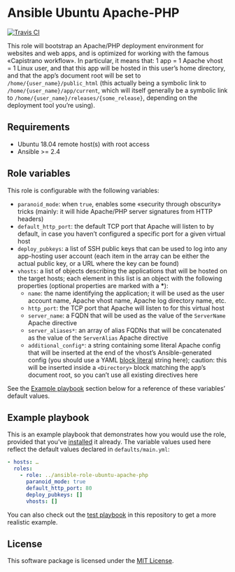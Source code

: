 # Ansible Ubuntu Apache-PHP

[![Travis CI](https://img.shields.io/travis/fabschurt/ansible-role-ubuntu-apache-php/master.svg)](https://travis-ci.org/fabschurt/ansible-role-ubuntu-apache-php)

This role will bootstrap an Apache/PHP deployment environment for websites and
web apps, and is optimized for working with the famous «Capistrano workflow». In
particular, it means that: 1 app = 1 Apache vhost = 1 Linux user, and that this
app will be hosted in this user’s home directory, and that the app’s document
root will be set to `/home/{user_name}/public_html` (this actually being a
symbolic link to `/home/{user_name}/app/current`, which will itself generally be
a symbolic link to `/home/{user_name}/releases/{some_release}`, depending on the
deployment tool you’re using).

## Requirements

* Ubuntu 18.04 remote host(s) with root access
* Ansible >= 2.4

## Role variables

This role is configurable with the following variables:

* `paranoid_mode`: when `true`, enables some «security through obscurity» tricks
  (mainly: it will hide Apache/PHP server signatures from HTTP headers)
* `default_http_port`: the default TCP port that Apache will listen to by default,
  in case you haven’t configured a specific port for a given virtual host
* `deploy_pubkeys`: a list of SSH public keys that can be used to log into any
  app-hosting user account (each item in the array can be either the actual public
  key, or a URL where the key can be found)
* `vhosts`: a list of objects describing the applications that will be hosted
  on the target hosts; each element in this list is an object with the following
  properties (optional properties are marked with a __*__):
    - `name`: the name identifying the application; it will be used as the
      user account name, Apache vhost name, Apache log directory name, etc.
    - `http_port`: the TCP port that Apache will listen to for this virtual host
    - `server_name`: a FQDN that will be used as the value of the `ServerName`
      Apache directive
    - `server_aliases*`: an array of alias FQDNs that will be concatenated as the
      value of the `ServerAlias` Apache directive
    - `additional_config*`: a string containing some literal Apache config that
      will be inserted at the end of the vhost’s Ansible-generated config (you
      should use a YAML [block literal](https://en.wikipedia.org/wiki/YAML#Indented_delimiting)
      string here); caution: this will be inserted inside a `<Directory>` block
      matching the app’s document root, so you can’t use all existing directives
      here

See the [Example playbook](#example-playbook) section below for a reference of
these variables’ default values.

## Example playbook

This is an example playbook that demonstrates how you would use the role,
provided that you’ve [installed](https://galaxy.ansible.com/docs/using/installing.html)
it already. The variable values used here reflect the default values declared in
`defaults/main.yml`:

```yaml
- hosts: …
  roles:
    - role: ../ansible-role-ubuntu-apache-php
      paranoid_mode: true
      default_http_port: 80
      deploy_pubkeys: []
      vhosts: []
```

You can also check out the [test playbook](tests/playbook.yml) in this repository
to get a more realistic example.

## License

This software package is licensed under the [MIT License](https://opensource.org/licenses/MIT).
